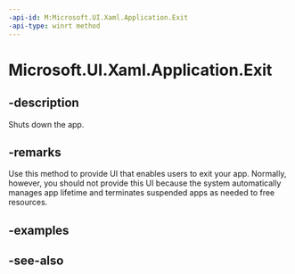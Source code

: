 ```yaml
---
-api-id: M:Microsoft.UI.Xaml.Application.Exit
-api-type: winrt method
---
```


<!-- Method syntax
public void Exit()
-->

# Microsoft.UI.Xaml.Application.Exit

## -description

Shuts down the app.

## -remarks

Use this method to provide UI that enables users to exit your app. Normally, however, you should not provide this UI because the system automatically manages app lifetime and terminates suspended apps as needed to free resources.

## -examples

## -see-also
